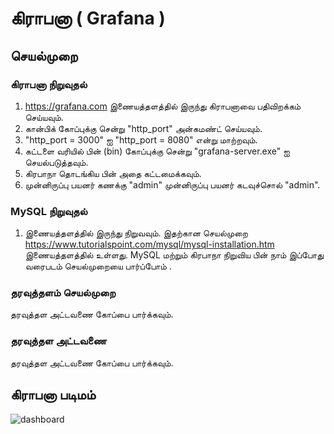 # கிராபனா ( Grafana )
## செயல்முறை 

### கிராபனா நிறுவுதல் 
1. https://grafana.com இணையத்தளத்தில் இருந்து  கிராபனாவை பதிவிறக்கம் செய்யவும்.
2. கான்பிக்   கோப்புக்கு சென்று "http_port"   அன்கமண்ட்  செய்யவும்.
3. "http_port = 3000" ஐ "http_port = 8080" என்று  மாற்றவும்.
4. கட்டளை வரியில் பின் (bin) கோப்புக்கு சென்று "grafana-server.exe" ஐ செயல்படுத்தவும்.
5. கிரபாநா தொடங்கிய பின் அதை கட்டமைக்கவும்.
6. முன்னிருப்பு பயனர் கணக்கு "admin"  முன்னிருப்பு பயனர் கடவுச்சொல் "admin".
 
### MySQL நிறுவுதல்
1. இணையத்தளத்தில்  இருந்து   நிறுவவும். இதற்கான செயல்முறை https://www.tutorialspoint.com/mysql/mysql-installation.htm இணையத்தளத்தில் உள்ளது.
MySQL மற்றும் கிரபாநா  நிறுவிய பின் நாம் இப்போது வரைபடம் செயல்முறையை பார்ப்போம் .

### தரவுத்தளம் செயல்முறை 
தரவுத்தள அட்டவணை  கோப்பை பார்க்கவும்.

### தரவுத்தள அட்டவணை
தரவுத்தள அட்டவணை  கோப்பை பார்க்கவும்.

## கிராபனா படிமம்
![dashboard](https://user-images.githubusercontent.com/17793197/34364861-0ef5700a-ea58-11e7-9765-d0e56663f64c.PNG)

